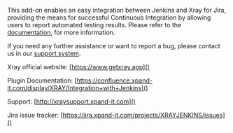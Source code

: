 This add-on enables an easy integration between Jenkins and Xray for Jira, providing the means for successful Continuous Integration by allowing users to report automated testing results.
Please refer to the [documentation](https://confluence.xpand-it.com/display/XRAY/Integration+with+Jenkins), for more information.

If you need any further assistance or want to report a bug, please contact us in our [support system](http://xraysupport.xpand-it.com).

Xray official website: [https://www.getxray.app]()

Plugin Documentation: [https://confluence.xpand-it.com/display/XRAY/Integration+with+Jenkins]()

Support: [http://xraysupport.xpand-it.com]()

Jira issue tracker: [https://jira.xpand-it.com/projects/XRAYJENKINS/issues]()

